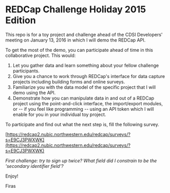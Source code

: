 # REDCap Challenge Holiday 2015 Edition

This repo is for a toy project and challenge ahead of the CDSI Developers'
meeting on January 13, 2016 in which I will demo the REDCap API.

To get the most of the demo, you can participate ahead of time in this 
collaborative project. This would:

1. Let you gather data and learn something about your fellow challenge participants.
2. Give you a chance to work through REDCap's interface for data capture projects
including building forms and online surveys.
3. Familiarize you with the data model of the specific project that I will demo
using the API.
4. Demonstrate how you can manipulate data in and out of a REDCap project using the
point-and-click interface, the import/export modules, or -- if you feel like
programming -- using an API token which I will enable for you in your individual
toy project.

To participate and find out what the next step is, fill the following survey.

[https://redcap2.nubic.northwestern.edu/redcap/surveys/?s=E9CJ3PWXWK](https://redcap2.nubic.northwestern.edu/redcap/surveys/?s=E9CJ3PWXWK)

*First challenge: try to sign up twice? What field did I constrain to be the
'secondary identifier field'?*

Enjoy!

Firas
